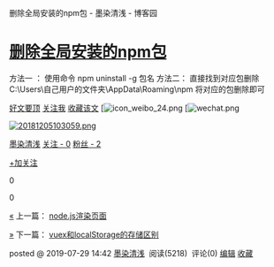删除全局安装的npm包 - 墨染清浅 - 博客园

#   [删除全局安装的npm包](https://www.cnblogs.com/zmdblog/p/11263776.html)

方法一 ： 使用命令
npm uninstall -g 包名
方法二： 直接找到对应包删除
C:\Users\自己用户的文件夹\AppData\Roaming\npm
将对应的包删除即可

 [好文要顶](删除全局安装的npm包%20-%20墨染清浅%20-%20博客园.md#)  [关注我](删除全局安装的npm包%20-%20墨染清浅%20-%20博客园.md#)  [收藏该文](删除全局安装的npm包%20-%20墨染清浅%20-%20博客园.md#)  [![icon_weibo_24.png](删除全局安装的npm包%20-%20墨染清浅%20-%20博客园.md#)  [![wechat.png](删除全局安装的npm包%20-%20墨染清浅%20-%20博客园.md#)

 [![20181205103059.png](../_resources/ed419c936caf8a0ba251d1664f8a7ee9.jpg)](https://home.cnblogs.com/u/zmdblog/)

 [墨染清浅](https://home.cnblogs.com/u/zmdblog/)
 [关注 - 0](https://home.cnblogs.com/u/zmdblog/followees/)
 [粉丝 - 2](https://home.cnblogs.com/u/zmdblog/followers/)

 [+加关注](删除全局安装的npm包%20-%20墨染清浅%20-%20博客园.md#)

 0

 0

 [«](https://www.cnblogs.com/zmdblog/p/11263734.html) 上一篇： [node.js渲染页面](https://www.cnblogs.com/zmdblog/p/11263734.html)

 [»](https://www.cnblogs.com/zmdblog/p/11269387.html) 下一篇： [vuex和localStorage的存储区别](https://www.cnblogs.com/zmdblog/p/11269387.html)

posted @ 2019-07-29 14:42 [墨染清浅](https://www.cnblogs.com/zmdblog/)  阅读(5218)  评论(0) [编辑](https://i.cnblogs.com/EditPosts.aspx?postid=11263776) [收藏](删除全局安装的npm包%20-%20墨染清浅%20-%20博客园.md#)